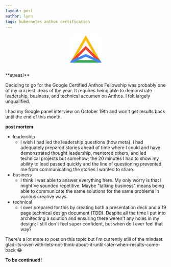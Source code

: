 ```yaml
---
layout: post
author: lynn
tags: kubernetes anthos certification
---
```


<center><img src="/assets/images/anthos.jpeg" alt="anthos" width="100" height="100"></center><br>
**stress!**

Deciding to go for the Google Certified Anthos Fellowship was probably one of my craziest ideas of the year. It requires being able to demonstrate leadership, business, and technical accumen on Anthos. I felt largely unqualified.

I had my Google panel interview on October 19th and won't get results back until the end of this month.

**post mortem**
- leadership
    - I wish I had led the leadership questions (how meta). I had adequately prepared stories ahead of time where I could and have demonstrated thought leadership, mentored others, and led technical projects but somehow; the 20 minutes I had to show my ability to lead passed quickly and the line of questioning prevented me from communicating the stories I wanted to share.
- business
    - I think I was able to answer everything here. My only worry is that I might've sounded repetitive. Maybe "talking business" means being able to communicate the same solutions for the same problems in various creative ways.
- technical
    - I over prepared for this by creating both a presentation deck and a 19 page technical design document (TDD). Despite all the time I put into architecting a solution and ensuring there weren't any holes in my design; I still don't feel super confident, but when do I ever feel that way?

There's a lot more to post on this topic but I'm currently still of the mindset glad-its-over-with-lets-not-think-about-it-until-later-when-results-come-back 😂

**To be continued!**
